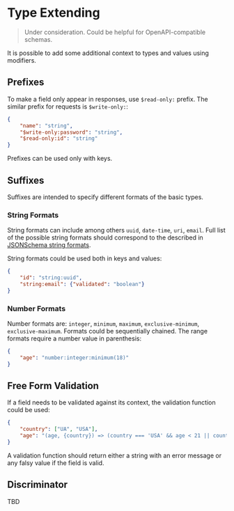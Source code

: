 # Type Extending

> Under consideration. Could be helpful for OpenAPI-compatible schemas.

It is possible to add some additional context to types and values using modifiers.

## Prefixes

To make a field only appear in responses, use `$read-only:` prefix.
The similar prefix for requests is `$write-only:`:

```json
{
	"name": "string",
	"$write-only:password": "string",
	"$read-only:id": "string"
}
```

Prefixes can be used only with keys.

## Suffixes

Suffixes are intended to specify different formats of the basic types.

### String Formats

String formats can include among others `uuid`, `date-time`, `uri`, `email`.
Full list of the possible string formats should correspond to the described in [JSONSchema string formats](https://json-schema.org/understanding-json-schema/reference/string.html#format).

String formats could be used both in keys and values:

```json
{
	"id": "string:uuid",
	"string:email": {"validated": "boolean"}
}
```

### Number Formats

Number formats are: `integer`, `minimum`, `maximum`, `exclusive-minimum`, `exclusive-maximum`.
Formats could be sequentially chained.
The range formats require a number value in parenthesis:

```json
{
	"age": "number:integer:minimum(18)"
}
```

## Free Form Validation

If a field needs to be validated against its context, the validation function could be used:

```json
{
	"country": ["UA", "USA"],
	"age": "(age, {country}) => (country === 'USA' && age < 21 || country === 'UA' && age < 18) && 'Too young to drink'"
}
```

A validation function should return either a string with an error message or any falsy value if the field is valid.

## Discriminator

TBD
